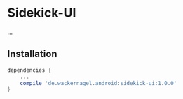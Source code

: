 # Sidekick-UI

...

## Installation

```gradle
dependencies {
    ...
    compile 'de.wackernagel.android:sidekick-ui:1.0.0'
}
```

